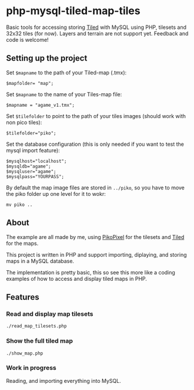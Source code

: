 # php-mysql-tiled-map-tiles

Basic tools for accessing storing [Tiled](https://www.mapeditor.org/) with MySQL using PHP, tilesets and 32x32 tiles (for now). Layers and terrain are not support yet. Feedback and code is welcome!

## Setting up the project

Set `$mapname` to the path of your Tiled-map (.tmx):

    $mapfolder= "map";

Set `$mapname` to the name of your Tiles-map file:

    $mapname = "agame_v1.tmx";

Set `$tilefolder` to point to the path of your tiles images (should work with non pico tiles):

    $tilefolder="piko";

Set the database configuration (this is only needed if you want to test the mysql import feature):

    $mysqlhost="localhost";
    $mysqldb="agame";
    $mysqluser="agame";
    $mysqlpass="YOURPASS";

By default the map image files are stored in `../piko`, so you have to move the piko folder up one level for it to wokr:

    mv piko ..

## About

The example are all made by me, using [PikoPixel](http://twilightedge.com/mac/pikopixel/) for the tilesets and [Tiled](https://www.mapeditor.org/) for the maps.

This project is written in PHP and support importing, diplaying, and storing maps in a MySQL database.

The implementation is pretty basic, this so see this more like a coding examples of how to access and display tiled maps in PHP.

## Features
### Read and display map tilesets

    ./read_map_tilesets.php

### Show the full tiled map

    ./show_map.php

### Work in progress

Reading, and importing everything into MySQL.
